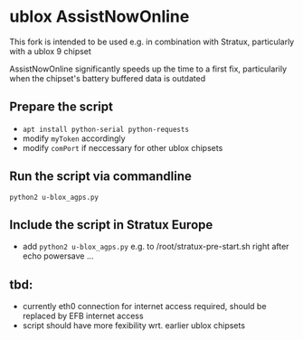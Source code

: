 # ublox AssistNowOnline
This fork is intended to be used e.g. in combination with Stratux, particularly with a ublox 9 chipset

AssistNowOnline significantly speeds up the time to a first fix, particularily when the chipset's battery buffered data is outdated

## Prepare the script
- `apt install python-serial python-requests`
- modify `myToken` accordingly
- modify `comPort` if neccessary for other ublox chipsets

## Run the script via commandline
`python2 u-blox_agps.py`

## Include the script in Stratux Europe
- add `python2 u-blox_agps.py` e.g. to /root/stratux-pre-start.sh right after echo powersave ...

## tbd:
- currently eth0 connection for internet access required, should be replaced by EFB internet access
- script should have more fexibility wrt. earlier ublox chipsets
